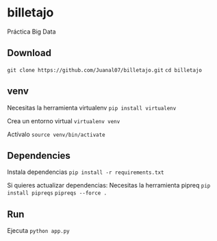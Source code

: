 # billetajo

Práctica Big Data

## Download

`git clone https://github.com/Juanal07/billetajo.git`
`cd billetajo`

## venv

Necesitas la herramienta virtualenv `pip install virtualenv`

Crea un entorno virtual `virtualenv venv`

Actívalo `source venv/bin/activate`

## Dependencies

Instala dependencias `pip install -r requirements.txt`

Si quieres actualizar dependencias:
Necesitas la herramienta pipreq `pip install pipreqs`
`pipreqs --force .`

## Run

Ejecuta `python app.py`
